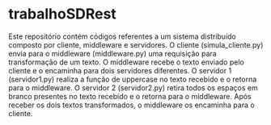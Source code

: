 # trabalhoSDRest

Este repositório contém códigos referentes a um sistema distribuído composto por cliente, middleware e servidores.
O cliente (simula_cliente.py) envia para o middleware (middleware.py) uma requisição para transformação de um texto. O middleware recebe o texto enviado pelo cliente e o encaminha para dois servidores diferentes. O servidor 1 (servidor1.py) realiza a função de uppercase no texto recebido e o retorna para o middleware. O servidor 2 (servidor2.py) retira todos os espaços em branco presentes no texto recebido e o retorna para o middleware. Após receber os dois textos transformados, o middleware os encaminha para o cliente. 
